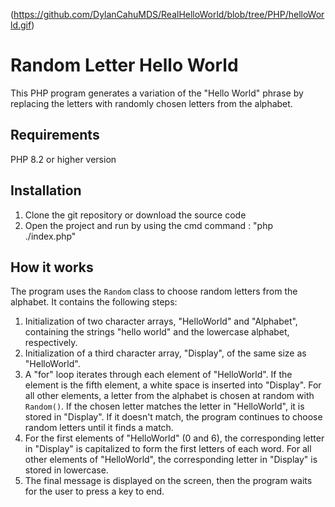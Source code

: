 
(https://github.com/DylanCahuMDS/RealHelloWorld/blob/tree/PHP/helloWorld.gif)

# Random Letter Hello World

This PHP program generates a variation of the "Hello World" phrase by replacing the letters with randomly chosen letters from the alphabet.

## Requirements

PHP 8.2 or higher version

## Installation

1. Clone the git repository or download the source code
2. Open the project and run by using the cmd command : "php ./index.php"

## How it works

The program uses the `Random` class to choose random letters from the alphabet. It contains the following steps:

1. Initialization of two character arrays, "HelloWorld" and "Alphabet", containing the strings "hello world" and the lowercase alphabet, respectively.
2. Initialization of a third character array, "Display", of the same size as "HelloWorld".
3. A "for" loop iterates through each element of "HelloWorld". If the element is the fifth element, a white space is inserted into "Display". For all other elements, a letter from the alphabet is chosen at random with `Random()`. If the chosen letter matches the letter in "HelloWorld", it is stored in "Display". If it doesn't match, the program continues to choose random letters until it finds a match.
4. For the first elements of "HelloWorld" (0 and 6), the corresponding letter in "Display" is capitalized to form the first letters of each word. For all other elements of "HelloWorld", the corresponding letter in "Display" is stored in lowercase.
5. The final message is displayed on the screen, then the program waits for the user to press a key to end.
